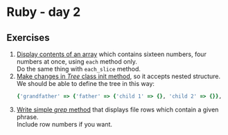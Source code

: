 # Ruby - day 2

## Exercises
1. [Display contents of an array](./array_each.rb) which contains sixteen numbers,
   four numbers at once, using ```each``` method only.\
   Do the same thing with ```each_slice``` method.
2. [Make changes in *Tree* class init method](./), so it accepts nested structure.\
   We should be able to define the tree in this way:
   ```ruby
   {'grandfather' => {'father' => {'child 1' => {}, 'child 2' => {}}, 'uncle' => {'child 3' => {}, 'child 4' => {}}}}
   ```
3. [Write simple *grep* method](./) that displays file rows which contain a given phrase.\
   Include row numbers if you want.